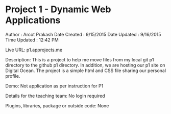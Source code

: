 # Project 1 - Dynamic Web Applications

Author       : Arcot Prakash
Date Created : 9/15/2015
Date Updated : 9/16/2015
Time Updated : 12:42 PM

Live URL:
p1.approjects.me

Description:
This is a project to help me move files from my local git p1 directory to the 
github p1 directory.  In addition, we are hosting our p1 site on Digital Ocean.  The project is a simple html and 
CSS file sharing our personal profile.

Demo:
Not application as per instruction for P1

Details for the teaching team:
No login required

Plugins, libraries, package or outside code:
None
